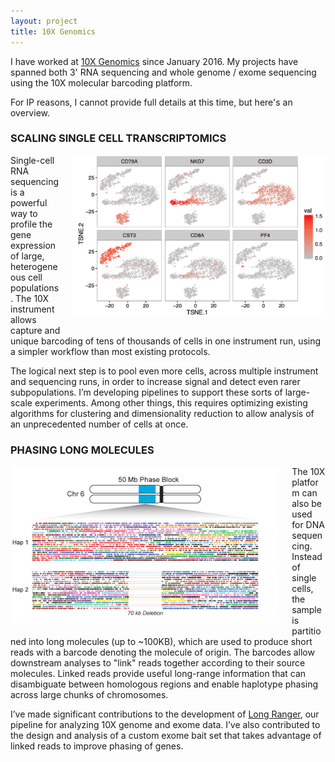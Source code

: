 ```yaml
---
layout: project
title: 10X Genomics
---
```


I have worked at [10X Genomics](http://www.10xgenomics.com) since January 2016. My projects have spanned both 3' RNA sequencing and whole genome / exome sequencing using the 10X molecular barcoding platform.

For IP reasons, I cannot provide full details at this time, but here's an overview.

### SCALING SINGLE CELL TRANSCRIPTOMICS

<a href="http://support.10xgenomics.com/single-cell/software/pipelines/latest/rkit">
<img src="../assets/tsne.png" alt="T-SNE" style="float:right;height:260px;margin: 0 0 20px 20px;" class="img-rounded">
</a>

Single-cell RNA sequencing is a powerful way to profile the gene expression of large, heterogeneous cell populations. The 10X instrument allows capture and unique barcoding of tens of thousands of cells in one instrument run, using a simpler workflow than most existing protocols.

The logical next step is to pool even more cells, across multiple instrument and sequencing runs, in order to increase signal and detect even rarer subpopulations. I’m developing pipelines to support these sorts of large-scale experiments. Among other things, this requires optimizing existing algorithms for clustering and dimensionality reduction to allow analysis of an unprecedented number of cells at once.

### PHASING LONG MOLECULES

<a href="http://www.10xgenomics.com/applications">
<img src="../assets/hetdel.jpg" alt="10X Het Deletion" style="float:left;height:250px;margin: 0 20px 20px 0;" class="img-rounded">
</a>

The 10X platform can also be used for DNA sequencing. Instead of single cells, the sample is partitioned into long molecules (up to ~100KB), which are used to produce short reads with a barcode denoting the molecule of origin. The barcodes allow downstream analyses to "link" reads together according to their source molecules. Linked reads provide useful long-range information that can disambiguate between homologous regions and enable haplotype phasing across large chunks of chromosomes.

I’ve made significant contributions to the development of [Long Ranger](http://support.10xgenomics.com/genome-exome/software/pipelines/latest/what-is-long-ranger), our pipeline for analyzing 10X genome and exome data. I’ve also contributed to the design and analysis of a custom exome bait set that takes advantage of linked reads to improve phasing of genes.
